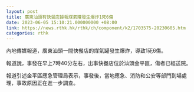 ```yaml
---
layout: post
title: 廣東汕頭有快餐店據報煤氣罐發生爆炸1死6傷
date: 2023-06-05 15:10:21.000000000 +08:00
link: https://news.rthk.hk/rthk/ch/component/k2/1703575-20230605.htm
categories: rthk
---
```


內地傳媒報道，廣東汕頭一間快餐店的煤氣罐發生爆炸，導致1死6傷。

報道說，事發在早上7時40分左右，出事快餐店位於汕頭金平區，傷者已經送院。

報道引述金平區應急管理局表示，事發後，當地應急、消防和公安等部門到場處理，事故原因正在進一步調查。
